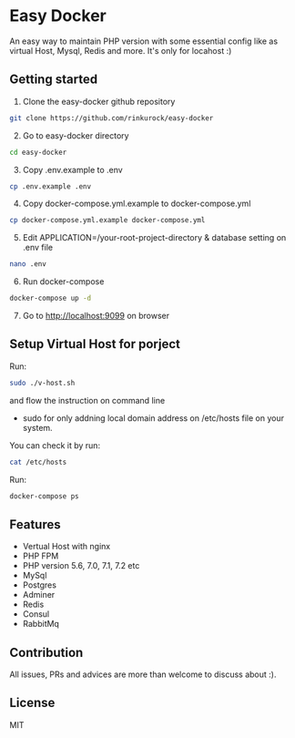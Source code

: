 # Easy Docker
An easy way to maintain PHP version with some essential config like as virtual Host, Mysql, Redis and more. It's only for locahost :)

## Getting started

1. Clone the easy-docker github repository
```Bash
git clone https://github.com/rinkurock/easy-docker
```

2. Go to easy-docker directory
```Bash
cd easy-docker
```

3. Copy .env.example to .env
```Bash
cp .env.example .env
```

4. Copy docker-compose.yml.example to docker-compose.yml
```Bash
cp docker-compose.yml.example docker-compose.yml
```

5. Edit  APPLICATION=/your-root-project-directory & database setting on .env file 
```Bash
nano .env
```

6. Run docker-compose
```Bash
docker-compose up -d
```

7. Go to <http://localhost:9099> on browser


## Setup Virtual Host for porject
Run:

```Bash
sudo ./v-host.sh
```

and flow the instruction on command line

* sudo for only addning local domain address on /etc/hosts file on your system.

You can check it by run:
```Bash
cat /etc/hosts
```

Run:

```Bash
docker-compose ps
```

## Features
* Vertual Host with nginx
* PHP FPM
* PHP version 5.6, 7.0, 7.1, 7.2 etc
* MySql
* Postgres
* Adminer
* Redis
* Consul
* RabbitMq


## Contribution
All issues, PRs and advices are more than welcome to discuss about :).

## License
MIT
